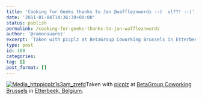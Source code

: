 ```yaml
---
title: 'Cooking for Geeks thanks to Jan @waffleznwordz :-)  ol??! :-)'
date: '2011-01-04T14:36:30+00:00'
status: publish
permalink: /cooking-for-geeks-thanks-to-jan-waffleznwordz
author: '@ramonsuarez'
excerpt: 'Taken with picplz at BetaGroup Coworking Brussels in Etterbeek, Belgium.'
type: post
id: 188
categories:
tag: []
post_format: []
---
```

[![Media_httppicplz1s3am_zrefd](/uploads/2011/01/media_httppicplz1s3am_zrefd-scaled1000.jpg?w=199)](/uploads/2011/01/media_httppicplz1s3am_zrefd-scaled1000.jpg)Taken with [picplz](http://picplz.com) at [BetaGroup Coworking Brussels](http://picplz.com/pics/betagroup-coworking-brussels-etterbek-belgium/) in [Etterbeek, Belgium](http://picplz.com/city/etterbeek-be/). 